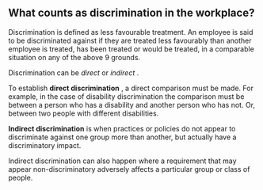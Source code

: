 ##  What counts as discrimination in the workplace?

Discrimination is defined as less favourable treatment. An employee is said to
be discriminated against if they are treated less favourably than another
employee is treated, has been treated or would be treated, in a comparable
situation on any of the above 9 grounds.

Discrimination can be _direct_ or _indirect_ .

To establish **direct discrimination** , a direct comparison must be made. For
example, in the case of disability discrimination the comparison must be
between a person who has a disability and another person who has not. Or,
between two people with different disabilities.

**Indirect discrimination** is when practices or policies do not appear to
discriminate against one group more than another, but actually have a
discriminatory impact.

Indirect discrimination can also happen where a requirement that may appear
non-discriminatory adversely affects a particular group or class of people.
